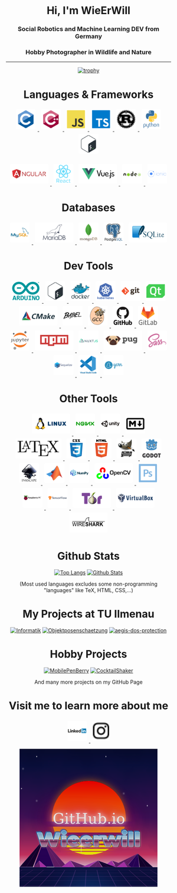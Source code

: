 <div align="center" style="text-align: center; margin: 1em; padding: 1em;" >

# Hi, I'm WieErWill
### Social Robotics and Machine Learning DEV from Germany
### Hobby Photographer in Wildlife and Nature
---
<div style="text-align:center; align: center; margin: auto; display: block;">

[![trophy](https://github-profile-trophy.vercel.app/?username=wieerwill&theme=darkhub&row=1&title=MultiLanguage,Repositories,Stars)](https://github.com/wieerwill)

</div>

# Languages & Frameworks
<a href="https://www.tutorialspoint.com/cprogramming" target="_blank"> <img src="assets/c.svg" alt="c" height="50" style="padding: 2px;margin: 5px;background-color: #fff;border-radius: 4px;"/> </a> 
<a href="https://www.w3schools.com/cpp" target="_blank"> <img src="assets/cplusplus.svg" alt="cplusplus" height="50" style="padding: 2px;margin: 5px;background-color: #fff;border-radius: 4px;"/> </a> 
<a href="https://www.w3schools.com/js" target="_blank"> <img src="assets/javascript.svg" alt="javascript" height="50" style="padding: 2px;margin: 5px;background-color: #fff;border-radius: 4px;"/> </a> 
<a href="https://www.typescriptlang.org/" target="_blank"> <img src="assets/typescript.svg" alt="typescript" height="50" style="padding: 2px;margin: 5px;background-color: #fff;border-radius: 4px;"/> </a> 
<a href="https://www.typescriptlang.org/" target="_blank"> <img src="assets/rust.svg" alt="rust" height="50" style="padding: 2px;margin: 5px;background-color: #fff;border-radius: 4px;"/> </a> 
<a href="https://www.w3schools.com/python" target="_blank"> <img src="assets/python.svg" alt="python" height="50" style="padding: 2px;margin: 5px;background-color: #fff;border-radius: 4px;"/> </a> 
<a href="https://linuxwiki.de/Bash" target="_blank"> <img src="assets/bash.svg" alt="bash" height="50" style="padding: 2px;margin: 5px;background-color: #fff;border-radius: 4px;"/> </a> 

<a href="https://www.w3schools.com/angular/" target="_blank"> <img src="assets/angular.svg" alt="angular" height="50" style="padding: 2px;margin: 5px;background-color: #fff;border-radius: 4px;"/> </a> 
<a href="https://www.w3schools.com/react/" target="_blank"> <img src="assets/react.svg" alt="react" height="50" style="padding: 2px;margin: 5px;background-color: #fff;border-radius: 4px;"/> </a> 
<a href="https://vuejs.org/" target="_blank"> <img src="assets/vuejs.svg" alt="vuejs" height="50" style="padding: 2px;margin: 5px;background-color: #fff;border-radius: 4px;"/> </a> 
<a href="https://www.w3schools.com/nodejs" target="_blank"> <img src="assets/nodejs.svg" alt="nodejs" height="50" style="padding: 2px;margin: 5px;background-color: #fff;border-radius: 4px;"/> </a> 
<a href="https://ionicframework.com/" target="_blank"> <img src="assets/ionic.svg" alt="ionic" height="50" style="padding: 2px;margin: 5px;background-color: #fff;border-radius: 4px;"/> </a> 


# Databases
<a href="https://www.mysql.com" target="_blank"> <img src="assets/mysql.svg" alt="mysql" height="50" style="padding: 2px;margin: 5px;background-color: #fff;border-radius: 4px;"/> </a> 
<a href="https://www.mariadb.org" target="_blank"> <img src="assets/mariadb.svg" alt="mariadb" height="50" style="padding: 2px;margin: 5px;background-color: #fff;border-radius: 4px;"/> </a> 
<a href="https://www.mongodb.com" target="_blank"> <img src="assets/mongodb.svg" alt="mongodb" height="50" style="padding: 2px;margin: 5px;background-color: #fff;border-radius: 4px;"/> </a> 
<a href="https://www.postgresql.org" target="_blank"> <img src="assets/postgresql.svg" alt="postgresql" height="50" style="padding: 2px;margin: 5px;background-color: #fff;border-radius: 4px;"/> </a> 
<a href="https://www.sqlite.org" target="_blank"> <img src="assets/sqlite.svg" alt="sqlite" height="50" style="padding: 2px;margin: 5px;background-color: #fff;border-radius: 4px;"/> </a> 


# Dev Tools
<a href="https://www.arduino.cc/" target="_blank"> <img src="assets/arduino.svg" alt="arduino" height="50" style="padding: 2px;margin: 5px;background-color: #fff;border-radius: 4px;"/> </a> 
<a href="https://www.gnu.org/software/bash/" target="_blank"> <img src="assets/bash.svg" alt="bash" height="50" style="padding: 2px;margin: 5px;background-color: #fff;border-radius: 4px;"/> </a> 
<a href="https://www.docker.com/" target="_blank"> <img src="assets/docker.svg" alt="docker" height="50" style="padding: 2px;margin: 5px;background-color: #fff;border-radius: 4px;"/> </a> 
<a href="https://kubernetes.io" target="_blank"> <img src="assets/kubernetes.svg" alt="kubernetes" height="50" style="padding: 2px;margin: 5px;background-color: #fff;border-radius: 4px;"/> </a> 
<a href="https://git-scm.com/" target="_blank"> <img src="assets/git.svg" alt="git" height="50" style="padding: 2px;margin: 5px;background-color: #fff;border-radius: 4px;"/> </a> 
<a href="https://www.qt.io/" target="_blank"> <img src="assets/qt.svg" alt="qt" height="50" style="padding: 2px;margin: 5px;background-color: #fff;border-radius: 4px;"/> </a> 
<a href="https://cmake.org/" target="_blank"> <img src="assets/cmake.svg" alt="cmake" height="50" style="padding: 2px;margin: 5px;background-color: #fff;border-radius: 4px;"/> </a> 
<a href="https://babeljs.io/" target="_blank"> <img src="assets/babeljs.svg" alt="babeljs" height="50" style="padding: 2px;margin: 5px;background-color: #fff;border-radius: 4px;"/> </a> 
<a href="https://gcc.gnu.org/" target="_blank"> <img src="assets/gcc.svg" alt="gcc" height="50" style="padding: 2px;margin: 5px;background-color: #fff;border-radius: 4px;"/> </a> 
<a href="https://www.github.com" target="_blank"> <img src="assets/github.svg" alt="github" height="50" style="padding: 2px;margin: 5px;background-color: #fff;border-radius: 4px;"/> </a> 
<a href="https://about.gitlab.com/" target="_blank"> <img src="assets/gitlab.svg" alt="gitlab" height="50" style="padding: 2px;margin: 5px;background-color: #fff;border-radius: 4px;"/> </a> 
<a href="https://jupyter.org/" target="_blank"> <img src="assets/jupyter.svg" alt="jupyter" height="50" style="padding: 2px;margin: 5px;background-color: #fff;border-radius: 4px;"/> </a> 
<a href="https://npmjs.com" target="_blank"> <img src="assets/npmjs.svg" alt="npm" height="50" style="padding: 2px;margin: 5px;background-color: #fff;border-radius: 4px;"/> </a> 
<a href="https://nuxtjs.org/" target="_blank"> <img src="assets/nuxtjs.svg" alt="nuxtjs" height="50" style="padding: 2px;margin: 5px;background-color: #fff;border-radius: 4px;"/> </a> 
<a href="https://pugjs.org" target="_blank"> <img src="assets/pugjs.svg" alt="pugjs" height="50" style="padding: 2px;margin: 5px;background-color: #fff;border-radius: 4px;"/> </a>
<a href="https://sass-lang.com/" target="_blank"> <img src="assets/sass.svg" alt="sass" height="50" style="padding: 2px;margin: 5px;background-color: #fff;border-radius: 4px;"/> </a> 
<a href="https://sequelize.org/" target="_blank"> <img src="assets/sequelize.svg" alt="sequelize" height="50" style="padding: 2px;margin: 5px;background-color: #fff;border-radius: 4px;"/> </a> 
<a href="https://code.visualstudio.com/" target="_blank"> <img src="assets/vscode.svg" alt="vscode" height="50" style="padding: 2px;margin: 5px;background-color: #fff;border-radius: 4px;"/> </a> 
<a href="https://yarnpkg.com/" target="_blank"> <img src="assets/yarn.svg" alt="yarn" height="50" style="padding: 2px;margin: 5px;background-color: #fff;border-radius: 4px;"/> </a> 

# Other Tools
<a href="https://www.linux.org/" target="_blank"> <img src="assets/linux.svg" alt="linux" height="50" style="padding: 2px;margin: 5px;background-color: #fff;border-radius: 4px;"/> </a> 
<a href="https://www.nginx.com" target="_blank"> <img src="assets/nginx.svg" alt="nginx" height="50" style="padding: 2px;margin: 5px;background-color: #fff;border-radius: 4px;"/> </a> 
<a href="https://unity.com/" target="_blank"> <img src="assets/unity.svg" alt="unity" height="50" style="padding: 2px;margin: 5px;background-color: #fff;border-radius: 4px;"/> </a> 
<a href="https://markdown.de/" target="_blank"> <img src="assets/markdown.svg" alt="markdown" height="50" style="padding: 2px;margin: 5px;background-color: #fff;border-radius: 4px;"/> </a> 
<a href="https://www.latex-project.org/get/" target="_blank"> <img src="assets/latex.svg" alt="unity" height="50" style="padding: 2px;margin: 5px;background-color: #fff;border-radius: 4px;"/> </a> 
<a href="https://www.w3schools.com/css" target="_blank"> <img src="assets/css3.svg" alt="css3" height="50" style="padding: 2px;margin: 5px;background-color: #fff;border-radius: 4px;"/> </a> 
<a href="https://www.w3schools.com/html" target="_blank"> <img src="assets/html5.svg" alt="html5" height="50" style="padding: 2px;margin: 5px;background-color: #fff;border-radius: 4px;"/> </a> 
<a href="https://www.gimp.org/" target="_blank"> <img src="assets/gimp.svg" alt="gimp" height="50" style="padding: 2px;margin: 5px;background-color: #fff;border-radius: 4px;"/> </a> 
<a href="https://godotengine.org/" target="_blank"> <img src="assets/godot.svg" alt="godot" height="50" style="padding: 2px;margin: 5px;background-color: #fff;border-radius: 4px;"/> </a> 
<a href="https://inkscape.org/de/" target="_blank"> <img src="assets/inkscape.svg" alt="inkscape" height="50" style="padding: 2px;margin: 5px;background-color: #fff;border-radius: 4px;"/> </a> 
<a href="https://de.mathworks.com/products/matlab.html" target="_blank"> <img src="assets/matlab.svg" alt="matlab" height="50" style="padding: 2px;margin: 5px;background-color: #fff;border-radius: 4px;"/> </a> 
<a href="https://numpy.org/" target="_blank"> <img src="assets/numpy.svg" alt="numpy" height="50" style="padding: 2px;margin: 5px;background-color: #fff;border-radius: 4px;"/> </a> 
<a href="https://opencv.org/" target="_blank"> <img src="assets/opencv.svg" alt="opencv" height="50" style="padding: 2px;margin: 5px;background-color: #fff;border-radius: 4px;"/> </a> 
<a href="https://www.adobe.com/de/products/photoshop.html" target="_blank"> <img src="assets/photoshop.svg" alt="photoshop" height="50" style="padding: 2px;margin: 5px;background-color: #fff;border-radius: 4px;"/> </a>
<a href="https://www.raspberrypi.org/" target="_blank"> <img src="assets/raspberrypi.svg" alt="raspberrypi" height="50" style="padding: 2px;margin: 5px;background-color: #fff;border-radius: 4px;"/> </a> 
<a href="https://www.tensorflow.org/" target="_blank"> <img src="assets/tensorflow.svg" alt="tensorflow" height="50" style="padding: 2px;margin: 5px;background-color: #fff;border-radius: 4px;"/> </a> 
<a href="https://www.torproject.org/" target="_blank"> <img src="assets/torproject.svg" alt="torproject" height="50" style="padding: 2px;margin: 5px;background-color: #fff;border-radius: 4px;"/> </a> 
<a href="https://www.virtualbox.org/" target="_blank"> <img src="assets/virtualbox.svg" alt="virtualbox" height="50" style="padding: 2px;margin: 5px;background-color: #fff;border-radius: 4px;"/> </a> 
<a href="https://www.wireshark.org/" target="_blank"> <img src="assets/wireshark.svg" alt="wireshark" height="50" style="padding: 2px;margin: 5px;background-color: #fff;border-radius: 4px;"/> </a> 


# Github Stats
[![Top Langs](https://github-readme-stats.vercel.app/api/top-langs?username=wieerwill&show_icons=true&locale=en&layout=compact&langs_count=8&hide=tex,html,css,swift)](https://github.com/wieerwill)
[![Github Stats](https://github-readme-stats.vercel.app/api?username=wieerwill&show_icons=true&locale=en&hide=prs,issues)](https://github.com/wieerwill)

(Most used languages excludes some non-programming "languages" like TeX, HTML, CSS,...)

# My Projects at TU Ilmenau
[![Informatik](https://github-readme-stats.vercel.app/api/pin/?username=wieerwill&repo=informatik)](https://github.com/wieerwill/informatik) 
[![Objektposenschaetzung](https://github-readme-stats.vercel.app/api/pin/?username=wieerwill&repo=Objektposenschaetzung)](https://github.com/wieerwill/Objektposenschaetzung)
[![aegis-dos-protection](https://github-readme-stats.vercel.app/api/pin/?username=wieerwill&repo=aegis-dos-protection)](https://github.com/wieerwill/aegis-dos-protection)

# Hobby Projects
[![MobilePenBerry](https://github-readme-stats.vercel.app/api/pin/?username=wieerwill&repo=MobilePenBerry)](https://github.com/wieerwill/MobilePenBerry) 
[![CocktailShaker](https://github-readme-stats.vercel.app/api/pin/?username=wieerwill&repo=CocktailShaker-App)](https://github.com/wieerwill/[CocktailShaker-App](https://github.com/wieerwill/CocktailShaker-App))


And many more projects on my GitHub Page

# Visit me to learn more about me

<a href="https://linkedin.com/in/wieerwill" target="_blank"> <img src="assets/linkedin.svg" alt="LinkedIn" height="50" style="padding: 2px;margin: 5px;background-color: #fff;border-radius: 4px;"/> </a> 
<a href="https://instagram.com/wieerwill" target="_blank"> <img src="assets/instagram.svg" alt="Instagram" height="50" style="padding: 2px;margin: 5px;background-color: #fff;border-radius: 4px;"/> </a> 

[![Wieerwill](assets/wieerwill.png)](https://wieerwill.github.io)

</div>
